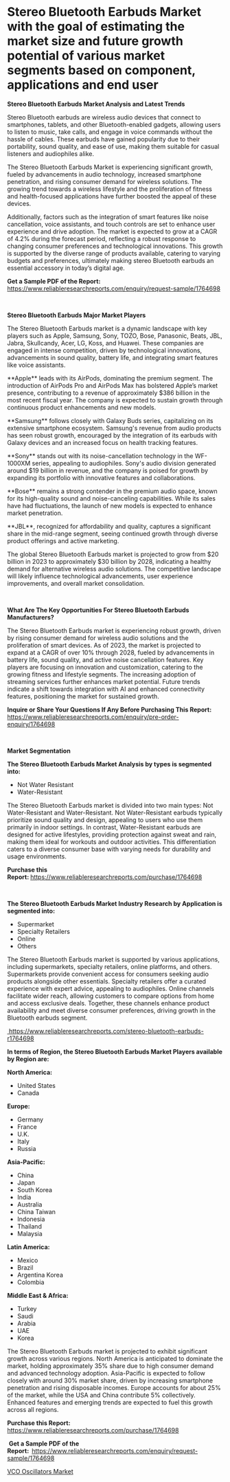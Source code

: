 <p><h1>Stereo Bluetooth Earbuds Market with the goal of estimating the market size and future growth potential of various market segments based on component, applications and end user</h1></p><p><strong>Stereo Bluetooth Earbuds Market Analysis and Latest Trends</strong></p>
<p><p>Stereo Bluetooth earbuds are wireless audio devices that connect to smartphones, tablets, and other Bluetooth-enabled gadgets, allowing users to listen to music, take calls, and engage in voice commands without the hassle of cables. These earbuds have gained popularity due to their portability, sound quality, and ease of use, making them suitable for casual listeners and audiophiles alike.</p><p>The Stereo Bluetooth Earbuds Market is experiencing significant growth, fueled by advancements in audio technology, increased smartphone penetration, and rising consumer demand for wireless solutions. The growing trend towards a wireless lifestyle and the proliferation of fitness and health-focused applications have further boosted the appeal of these devices. </p><p>Additionally, factors such as the integration of smart features like noise cancellation, voice assistants, and touch controls are set to enhance user experience and drive adoption. The market is expected to grow at a CAGR of 4.2% during the forecast period, reflecting a robust response to changing consumer preferences and technological innovations. This growth is supported by the diverse range of products available, catering to varying budgets and preferences, ultimately making stereo Bluetooth earbuds an essential accessory in today’s digital age.</p></p>
<p><strong>Get a Sample PDF of the Report:&nbsp;</strong> <a href="https://www.reliableresearchreports.com/enquiry/request-sample/1764698?utm_campaign=2477&utm_medium=2&utm_source=Github&utm_content=ia&utm_term=11022025&utm_id=stereo-bluetooth-earbuds">https://www.reliableresearchreports.com/enquiry/request-sample/1764698</a></p>
<p>&nbsp;</p>
<p><strong>Stereo Bluetooth Earbuds Major Market Players</strong></p>
<p><p>The Stereo Bluetooth Earbuds market is a dynamic landscape with key players such as Apple, Samsung, Sony, TOZO, Bose, Panasonic, Beats, JBL, Jabra, Skullcandy, Acer, LG, Koss, and Huawei. These companies are engaged in intense competition, driven by technological innovations, advancements in sound quality, battery life, and integrating smart features like voice assistants.</p><p>**Apple** leads with its AirPods, dominating the premium segment. The introduction of AirPods Pro and AirPods Max has bolstered Apple’s market presence, contributing to a revenue of approximately $386 billion in the most recent fiscal year. The company is expected to sustain growth through continuous product enhancements and new models.</p><p>**Samsung** follows closely with Galaxy Buds series, capitalizing on its extensive smartphone ecosystem. Samsung's revenue from audio products has seen robust growth, encouraged by the integration of its earbuds with Galaxy devices and an increased focus on health tracking features. </p><p>**Sony** stands out with its noise-cancellation technology in the WF-1000XM series, appealing to audiophiles. Sony's audio division generated around $19 billion in revenue, and the company is poised for growth by expanding its portfolio with innovative features and collaborations.</p><p>**Bose** remains a strong contender in the premium audio space, known for its high-quality sound and noise-canceling capabilities. While its sales have had fluctuations, the launch of new models is expected to enhance market penetration.</p><p>**JBL**, recognized for affordability and quality, captures a significant share in the mid-range segment, seeing continued growth through diverse product offerings and active marketing.</p><p>The global Stereo Bluetooth Earbuds market is projected to grow from $20 billion in 2023 to approximately $30 billion by 2028, indicating a healthy demand for alternative wireless audio solutions. The competitive landscape will likely influence technological advancements, user experience improvements, and overall market consolidation.</p></p>
<p>&nbsp;</p>
<p><strong>What Are The Key Opportunities For Stereo Bluetooth Earbuds Manufacturers?</strong></p>
<p><p>The Stereo Bluetooth Earbuds market is experiencing robust growth, driven by rising consumer demand for wireless audio solutions and the proliferation of smart devices. As of 2023, the market is projected to expand at a CAGR of over 10% through 2028, fueled by advancements in battery life, sound quality, and active noise cancellation features. Key players are focusing on innovation and customization, catering to the growing fitness and lifestyle segments. The increasing adoption of streaming services further enhances market potential. Future trends indicate a shift towards integration with AI and enhanced connectivity features, positioning the market for sustained growth.</p></p>
<p><strong>Inquire or Share Your Questions If Any Before Purchasing This Report:</strong> <a href="https://www.reliableresearchreports.com/enquiry/pre-order-enquiry/1764698?utm_campaign=2477&utm_medium=2&utm_source=Github&utm_content=ia&utm_term=11022025&utm_id=stereo-bluetooth-earbuds">https://www.reliableresearchreports.com/enquiry/pre-order-enquiry/1764698</a></p>
<p>&nbsp;</p>
<p><strong>Market Segmentation</strong></p>
<p><strong>The Stereo Bluetooth Earbuds Market Analysis by types is segmented into:</strong></p>
<p><ul><li>Not Water Resistant</li><li>Water-Resistant</li></ul></p>
<p><p>The Stereo Bluetooth Earbuds market is divided into two main types: Not Water-Resistant and Water-Resistant. Not Water-Resistant earbuds typically prioritize sound quality and design, appealing to users who use them primarily in indoor settings. In contrast, Water-Resistant earbuds are designed for active lifestyles, providing protection against sweat and rain, making them ideal for workouts and outdoor activities. This differentiation caters to a diverse consumer base with varying needs for durability and usage environments.</p></p>
<p><strong>Purchase this Report:&nbsp;</strong><a href="https://www.reliableresearchreports.com/purchase/1764698?utm_campaign=2477&utm_medium=2&utm_source=Github&utm_content=ia&utm_term=11022025&utm_id=stereo-bluetooth-earbuds">https://www.reliableresearchreports.com/purchase/1764698</a></p>
<p>&nbsp;</p>
<p><strong>The Stereo Bluetooth Earbuds Market Industry Research by Application is segmented into:</strong></p>
<p><ul><li>Supermarket</li><li>Specialty Retailers</li><li>Online</li><li>Others</li></ul></p>
<p><p>The Stereo Bluetooth Earbuds market is supported by various applications, including supermarkets, specialty retailers, online platforms, and others. Supermarkets provide convenient access for consumers seeking audio products alongside other essentials. Specialty retailers offer a curated experience with expert advice, appealing to audiophiles. Online channels facilitate wider reach, allowing customers to compare options from home and access exclusive deals. Together, these channels enhance product availability and meet diverse consumer preferences, driving growth in the Bluetooth earbuds segment.</p></p>
<p><a href="https://www.reliableresearchreports.com/stereo-bluetooth-earbuds-r1764698?utm_campaign=2477&utm_medium=2&utm_source=Github&utm_content=ia&utm_term=11022025&utm_id=stereo-bluetooth-earbuds">&nbsp;https://www.reliableresearchreports.com/stereo-bluetooth-earbuds-r1764698</a></p>
<p><strong>In terms of Region, the Stereo Bluetooth Earbuds Market Players available by Region are:</strong></p>
<p>
    <p> <strong> North America: </strong>
        <ul>
            <li>United States</li>
            <li>Canada</li>
        </ul>
        </p> 
    <p> <strong> Europe: </strong>
        <ul>
            <li>Germany</li>
            <li>France</li>
            <li>U.K.</li>
            <li>Italy</li>
            <li>Russia</li>
        </ul>
        </p> 
    <p> <strong> Asia-Pacific: </strong>
        <ul>
            <li>China</li>
            <li>Japan</li>
            <li>South Korea</li>
            <li>India</li>
            <li>Australia</li>
            <li>China Taiwan</li>
            <li>Indonesia</li>
            <li>Thailand</li>
            <li>Malaysia</li>
        </ul>
        </p> 
    <p> <strong> Latin America: </strong>
        <ul>
            <li>Mexico</li>
            <li>Brazil</li>
            <li>Argentina Korea</li>
            <li>Colombia</li>
        </ul>
        </p> 
    <p> <strong> Middle East & Africa: </strong>
        <ul>
            <li>Turkey</li>
            <li>Saudi</li>
            <li>Arabia</li>
            <li>UAE</li>
            <li>Korea</li>
        </ul>
    </p>
    </p>
<p><p>The Stereo Bluetooth Earbuds market is projected to exhibit significant growth across various regions. North America is anticipated to dominate the market, holding approximately 35% share due to high consumer demand and advanced technology adoption. Asia-Pacific is expected to follow closely with around 30% market share, driven by increasing smartphone penetration and rising disposable incomes. Europe accounts for about 25% of the market, while the USA and China contribute 5% collectively. Enhanced features and emerging trends are expected to fuel this growth across all regions.</p></p>
<p><strong>Purchase this Report: </strong><a href="https://www.reliableresearchreports.com/purchase/1764698?utm_campaign=2477&utm_medium=2&utm_source=Github&utm_content=ia&utm_term=11022025&utm_id=stereo-bluetooth-earbuds">https://www.reliableresearchreports.com/purchase/1764698</a></p>
<p>&nbsp;<strong>Get a Sample PDF of the Report:&nbsp;&nbsp;</strong><a href="https://www.reliableresearchreports.com/enquiry/request-sample/1764698?utm_campaign=2477&utm_medium=2&utm_source=Github&utm_content=ia&utm_term=11022025&utm_id=stereo-bluetooth-earbuds">https://www.reliableresearchreports.com/enquiry/request-sample/1764698</a></p>
<p><strong></strong></p>
<p><p><a href="https://github.com/antonioc6hal/Market-Research-Report-List-1/blob/main/vco-oscillators-market.md?utm_campaign=2477&utm_medium=2&utm_source=Github&utm_content=ia&utm_term=11022025&utm_id=stereo-bluetooth-earbuds">VCO Oscillators Market</a></p></p>